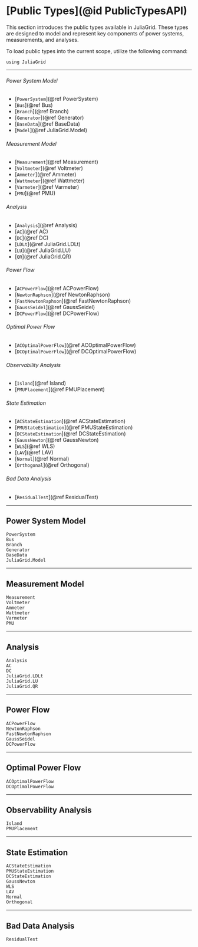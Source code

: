 # [Public Types](@id PublicTypesAPI)
This section introduces the public types available in JuliaGrid. These types are designed to model and represent key components of power systems, measurements, and analyses.

To load public types into the current scope, utilize the following command:
```@example LoadApi
using JuliaGrid
```

---

###### Power System Model
* [`PowerSystem`](@ref PowerSystem)
* [`Bus`](@ref Bus)
* [`Branch`](@ref Branch)
* [`Generator`](@ref Generator)
* [`BaseData`](@ref BaseData)
* [`Model`](@ref JuliaGrid.Model)

###### Measurement Model
* [`Measurement`](@ref Measurement)
* [`Voltmeter`](@ref Voltmeter)
* [`Ammeter`](@ref Ammeter)
* [`Wattmeter`](@ref Wattmeter)
* [`Varmeter`](@ref Varmeter)
* [`PMU`](@ref PMU)

###### Analysis
* [`Analysis`](@ref Analysis)
* [`AC`](@ref AC)
* [`DC`](@ref DC)
* [`LDLt`](@ref JuliaGrid.LDLt)
* [`LU`](@ref JuliaGrid.LU)
* [`QR`](@ref JuliaGrid.QR)

###### Power Flow
* [`ACPowerFlow`](@ref ACPowerFlow)
* [`NewtonRaphson`](@ref NewtonRaphson)
* [`FastNewtonRaphson`](@ref FastNewtonRaphson)
* [`GaussSeidel`](@ref GaussSeidel)
* [`DCPowerFlow`](@ref DCPowerFlow)

###### Optimal Power Flow
* [`ACOptimalPowerFlow`](@ref ACOptimalPowerFlow)
* [`DCOptimalPowerFlow`](@ref DCOptimalPowerFlow)

###### Observability Analysis
* [`Island`](@ref Island)
* [`PMUPlacement`](@ref PMUPlacement)

###### State Estimation
* [`ACStateEstimation`](@ref ACStateEstimation)
* [`PMUStateEstimation`](@ref PMUStateEstimation)
* [`DCStateEstimation`](@ref DCStateEstimation)
* [`GaussNewton`](@ref GaussNewton)
* [`WLS`](@ref WLS)
* [`LAV`](@ref LAV)
* [`Normal`](@ref Normal)
* [`Orthogonal`](@ref Orthogonal)

###### Bad Data Analysis
* [`ResidualTest`](@ref ResidualTest)

---

## Power System Model
```@docs
PowerSystem
Bus
Branch
Generator
BaseData
JuliaGrid.Model
```

---

## Measurement Model
```@docs
Measurement
Voltmeter
Ammeter
Wattmeter
Varmeter
PMU
```

---

## Analysis
```@docs
Analysis
AC
DC
JuliaGrid.LDLt
JuliaGrid.LU
JuliaGrid.QR
```

---

## Power Flow
```@docs
ACPowerFlow
NewtonRaphson
FastNewtonRaphson
GaussSeidel
DCPowerFlow
```

---

## Optimal Power Flow
```@docs
ACOptimalPowerFlow
DCOptimalPowerFlow
```

---

## Observability Analysis
```@docs
Island
PMUPlacement
```

---

## State Estimation
```@docs
ACStateEstimation
PMUStateEstimation
DCStateEstimation
GaussNewton
WLS
LAV
Normal
Orthogonal
```

---

## Bad Data Analysis
```@docs
ResidualTest
```